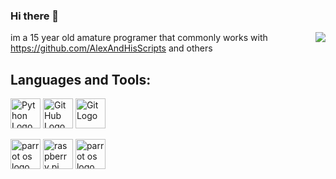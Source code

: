 ### Hi there 👋

<img align="right" src="https://github-readme-stats.vercel.app/api?username=lukey10129-alt&show_icons=true&count_private=true&hide=stars&theme=tokyonight">

im a 15 year old amature programer that commonly works with https://github.com/AlexAndHisScripts and others 









## Languages and Tools:




<img src="https://upload.wikimedia.org/wikipedia/commons/c/c3/Python-logo-notext.svg" width="48" alt="Python Logo"> <img src="https://seeklogo.com/images/G/github-logo-5F384D0265-seeklogo.com.png" width="48" alt="GitHub Logo"> <img src="https://seeklogo.com/images/G/git-logo-CD8D6F1C09-seeklogo.com.png" width="48" alt="Git Logo">

<img src="https://upload.wikimedia.org/wikipedia/commons/4/45/Parrot_Logo.png" width="48" alt="parrot os logo"> <img src="https://www.raspberrypi.org/app/uploads/2011/10/Raspi-PGB001.png" width="48" alt="raspberry pi"> <img src="https://banner2.cleanpng.com/20180329/jiw/kisspng-kde-plasma-4-computer-icons-linux-k-5abd6a179aed66.3205323715223629036346.jpg" width="48" alt="parrot os logo">


